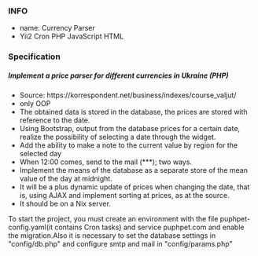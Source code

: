 <h3>INFO</h3>
<ul>
    <li>name: Currency Parser</li>
    <li>Yii2 Cron PHP JavaScript HTML</li>
</ul>

<h3>Specification</h3>
<h5>Implement a price parser for different currencies in Ukraine (PHP)</h5>
<ul>
    <li>Source: https://korrespondent.net/business/indexes/course_valjut/</li>
    <li>only OOP</li>
    <li>The obtained data is stored in the database, the prices are stored with reference to the date.</li>
    <li>Using Bootstrap, output from the database prices for a certain date, realize the possibility of selecting a date through the widget.</li>
    <li>Add the ability to make a note to the current value by region for the selected day</li>
    <li>When 12:00 comes, send to the mail (***); two ways.</li>
    <li>Implement the means of the database as a separate store of the mean value of the day at midnight.</li>
    <li>It will be a plus dynamic update of prices when changing the date, that is, using AJAX and implement sorting at prices, as at the source.</li>
    <li>It should be on a Nix server.</li>
</ul>

<p style="font-weight: bolt;">
To start the project, you must create an environment with the file puphpet-config.yaml(it contains Cron tasks) and service puphpet.com and enable the migration.Also it is necessary to set the database settings in "config/db.php" and configure smtp and mail in "config/params.php"
</p>
